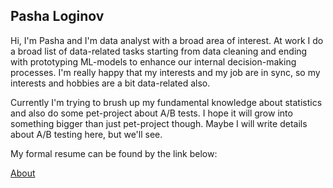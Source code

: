 ## Pasha Loginov

Hi, I'm Pasha and I'm data analyst with a broad area of interest.
At work I do a broad list of data-related tasks starting from data cleaning and ending with prototyping ML-models to enhance our internal decision-making processes.
I'm really happy that my interests and my job are in sync, so my interests and hobbies are a bit data-related also.

Currently I'm trying to brush up my fundamental knowledge about statistics and also do some pet-project about A/B tests. I hope it will grow into something bigger than just pet-project though.
Maybe I will write details about A/B testing here, but we'll see. 

My formal resume can be found by the link below:

[About](./posts/cv.md)
